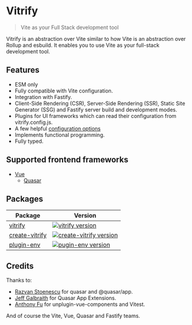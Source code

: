 # Vitrify

> Vite as your Full Stack development tool

Vitrify is an abstraction over Vite similar to how Vite is an abstraction over Rollup and esbuild. It enables you to use Vite as your full-stack development tool.

## Features

- ESM only
- Fully compatible with Vite configuration.
- Integration with Fastify.
- Client-Side Rendering (CSR), Server-Side Rendering (SSR), Static Site Generator (SSG) and Fastify server build and development modes.
- Plugins for UI frameworks which can read their configuration from vitrify.config.js.
- A few helpful [configuration options](./packages/vitrify/src/node/vitrify-config.ts)
- Implements functional programming.
- Fully typed.

## Supported frontend frameworks

- [Vue](https://vuejs.org/)
  - [Quasar](https://quasar.dev/)

## Packages

| Package                                   | Version                                                                                                                   |
| ----------------------------------------- | ------------------------------------------------------------------------------------------------------------------------- |
| [vitrify](packages/vitrify)               | [![vitrify version](https://img.shields.io/npm/v/vitrify.svg?label=%20)](packages/vitrify/README.md)                      |
| [create-vitrify](packages/create-vitrify) | [![create-vitrify version](https://img.shields.io/npm/v/create-vitrify.svg?label=%20)](packages/create-vitrify/README.md) |
| [plugin-env](packages/plugin-env)         | [![pugin-env version](https://img.shields.io/npm/v/@vitrify/plugin-env.svg?label=%20)](packages/plugin-env/README.md)     |

## Credits

Thanks to:

- [Razvan Stoenescu](https://github.com/rstoenescu/) for quasar and @quasar/app.
- [Jeff Galbraith](https://github.com/hawkeye64/) for Quasar App Extensions.
- [Anthony Fu](https://github.com/antfu/) for unplugin-vue-components and Vitest.

And of course the Vite, Vue, Quasar and Fastify teams.
